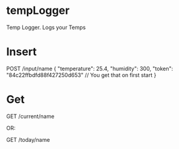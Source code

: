 # tempLogger
Temp Logger. Logs your Temps

# Insert
POST /input/name
{
	"temperature": 25.4,
	"humidity": 300,
	"token": "84c22ffbdfd88f427250d653" // You get that on first start
}

# Get
GET /current/name

OR:

GET /today/name
